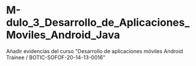 # M-dulo_3_Desarrollo_de_Aplicaciones_Moviles_Android_Java
Añadir evidencias del curso "Desarrollo de aplicaciones móviles Android Trainee / BOTIC-SOFOF-20-14-13-0016"
